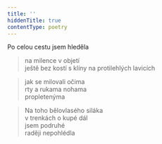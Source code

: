 ```yaml
---
title: ''
hiddenTitle: true
contentType: poetry
---
```


<section>

>   

</section>

<section>

>   

</section>

<section>

Po celou cestu jsem hleděla

> na milence v objetí  
> ještě bez kostí s klíny na protilehlých lavicích

</section>

<section>

> jak se milovali očima  
> rty a rukama nohama  
> propletenýma

</section>

<section>

> Na toho bělovlasého siláka  
> v trenkách o kupé dál  
> jsem podruhé  
> raději nepohlédla

</section>
